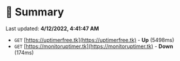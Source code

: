 # 📖 Summary
Last updated: **4/12/2022, 4:41:47 AM**

- `GET` [https://uptimerfree.tk](https://uptimerfree.tk) - **Up** (5498ms)
- `GET` [https://monitoruptimer.tk](https://monitoruptimer.tk) - **Down** (174ms)
